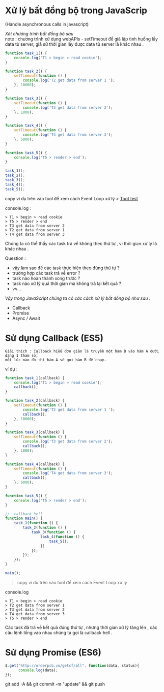 # Xử lý bất đồng bộ trong JavaScrip 
(Handle asynchronous calls in javascript)

*Xét chương trình bất đồng bộ sau*    
    note : 
        chương trình xử dụng webAPIs - setTimeout để giả lập tình huống lấy data từ server,
        giả sử thời gian lấy được data từ server là khác nhau .

```js
function task_1() {
    console.log('T1 > begin > read cookie');
}

function task_2() {
    setTimeout(function () {
        console.log('T2 get data from server 1 ');
    }, 10000);
}

function task_3() {
    setTimeout(function () {
        console.log('T3 get data from server 2');
    }, 1000);
}

function task_4() {
    setTimeout(function () {
        console.log('T4 get data from server 3');
    }, 5000);
}

function task_5() {
    console.log('T5 > render > end');
}

task_1();
task_2();
task_3();
task_4();
task_5();
```
copy ví dụ trên vào tool để xem cách Event Loop xử lý > 
[Toot test](http://latentflip.com/loupe/?code=ZnVuY3Rpb24gbWFpbigpIHsNCiAgICBjb25zb2xlLmxvZygiYmVnaW4iKTsNCg0KICAgIHNldFRpbWVvdXQoZnVuY3Rpb24gdGltZW91dCgpIHsNCiAgICAgICAgY29uc29sZS5sb2coIlRoZXJlIik7DQogICAgfSwgMTAwMCk7DQoNCiAgICBjb25zb2xlLmxvZygiZW5kIik7DQp9DQptYWluKCk7!!!PGJ1dHRvbj5DbGljayBtZSE8L2J1dHRvbj4%3D)

console.log :
```
> T1 > begin > read cookie
> T5 > render > end
> T3 get data from server 2
> T2 get data from server 1 
> T4 get data from server 3
```
Chúng ta có thể thấy các task trả về không theo thứ tự , vì thời gian xử lý là khác nhau .

Question : 
- vậy làm sao để các task thực hiện theo đúng thứ tự ?
- trường hợp các task trả về error ?
- task nào hoàn thành xong trước ?
- task nào xử lý quá thời gian mà không trả lại kết quả ?
- vv...

*Vậy trong JavaScript chúng ta có các cách xử lý bất đồng bộ như sau :*
- Callback
- Promise
- Async / Await


# Sử dụng Callback (ES5)

    Giải thích : Callback hiểu đơn giản là truyền một hàm B vào hàm A dưới dạng 1 tham số, 
    một lúc nào đó thì hàm A sẽ gọi hàm B để chạy.

ví dụ :
```js
function task_1(callback) {
    console.log('T1 > begin > read cookie');
    callback();
}

function task_2(callback) {
    setTimeout(function () {
        console.log('T2 get data from server 1 ');
        callback();
    }, 10000);
}

function task_3(callback) {
    setTimeout(function () {
        console.log('T3 get data from server 2');
        callback();
    }, 1000);
}

function task_4(callback) {
    setTimeout(function () {
        console.log('T4 get data from server 3');
        callback();
    }, 5000);
}

function task_5() {
    console.log('T5 > render > end');
}

//  callback hell
function main() {
    task_1(function () {
        task_2(function () {
            task_3(function () {
                task_4(function () {
                    task_5();
                })
            });
        });
    });
}

main();
```
> copy ví dụ trên vào tool để xem cách Event Loop xử lý 

console.log 
```
> T1 > begin > read cookie
> T2 get data from server 1 
> T3 get data from server 2
> T4 get data from server 3
> T5 > render > end
```
Các task đã trả về kết quả đúng thứ tự , nhưng thời gian xử lý tăng lên , các câu lệnh lồng vào nhau chúng ta gọi là callback hell .

# Sử dụng Promise (ES6)

```js
$.get("http://orderpcb.vn/getcf/all", function(data, status){
      console.log(data);
});
```


git add -A && git commit -m "update" && git push